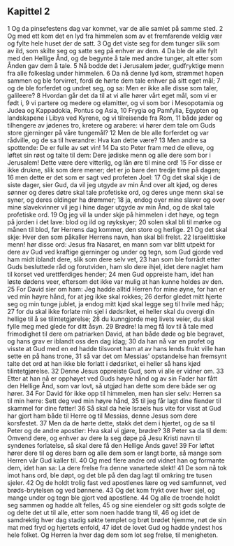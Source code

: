 ## Kapittel 2

1 Og da pinsefestens dag var kommet, var de alle samlet på samme sted.
2 Og med ett kom det en lyd fra himmelen som av et fremfarende veldig vær og fylte hele huset der de satt.
3 Og det viste seg for dem tunger slik som av ild, som skilte seg og satte seg på enhver av dem.
4 Da ble de alle fylt med den Hellige Ånd, og de begynte å tale med andre tunger, alt etter som Ånden gav dem å tale.
5 Nå bodde det i Jerusalem jøder, gudfryktige menn fra alle folkeslag under himmelen.
6 Da nå denne lyd kom, strømmet hopen sammen og ble forvirret, fordi de hørte dem tale enhver på sitt eget mål;
7 og de ble forferdet og undret seg, og sa: Men er ikke alle disse som taler, galileere?
8 Hvordan går det da til at vi alle hører vårt eget mål, som vi er født i,
9 vi partere og medere og elamitter, og vi som bor i Mesopotamia og Judea og Kappadokia, Pontus og Asia,
10 Frygia og Pamfylia, Egypten og landskapene i Libya ved Kyrene, og vi tilreisende fra Rom,
11 både jøder og tilhengere av jødenes tro, kretere og arabere: vi hører dem tale om Guds store gjerninger på våre tungemål?
12 Men de ble alle forferdet og var rådville, og de sa til hverandre: Hva kan dette være?
13 Men andre sa spottende: De er fulle av søt vin!
14 Da sto Peter fram med de elleve, og løftet sin røst og talte til dem: Dere jødiske menn og alle dere som bor i Jerusalem! Dette være dere vitterlig, og lån øre til mine ord!
15 For disse er ikke drukne, slik som dere mener; det er jo bare den tredje time på dagen;
16 men dette er det som er sagt ved profeten Joel:
17 Og det skal skje i de siste dager, sier Gud, da vil jeg utgyde av min Ånd over alt kjød, og deres sønner og deres døtre skal tale profetiske ord, og deres unge menn skal se syner, og deres oldinger ha drømmer;
18 ja, endog over mine slaver og over mine slavekvinner vil jeg i hine dager utgyde av min Ånd, og de skal tale profetiske ord.
19 Og jeg vil la under skje på himmelen i det høye, og tegn på jorden i det lave: blod og ild og røykskyer;
20 solen skal bli til mørke og månen til blod, før Herrens dag kommer, den store og herlige.
21 Og det skal skje: Hver den som påkaller Herrens navn, han skal bli frelst.
22 Israelittiske menn! hør disse ord: Jesus fra Nasaret, en mann som var blitt utpekt for dere av Gud ved kraftige gjerninger og under og tegn, som Gud gjorde ved ham midt iblandt dere, slik som dere selv vet,
23 han som ble forrådt etter Guds besluttede råd og forutviden, ham slo dere ihjel, idet dere naglet ham til korset ved urettferdiges hender;
24 men Gud oppreiste ham, idet han løste dødens veer, eftersom det ikke var mulig at han kunne holdes av den.
25 For David sier om ham: Jeg hadde alltid Herren for mine øyne, for han er ved min høyre hånd, for at jeg ikke skal rokkes;
26 derfor gledet mitt hjerte seg og min tunge jublet, ja endog mitt kjød skal legge seg til hvile med håp;
27 for du skal ikke forlate min sjel i dødsriket, ei heller skal du overgi din hellige til å se tilintetgjørelse;
28 du kunngjorde meg livets veier, du skal fylle meg med glede for ditt åsyn.
29 Brødre! la meg få lov til å tale med frimodighet til dere om patriarken David, at han både døde og ble begravet, og hans grav er iblandt oss den dag idag;
30 da han nå var en profet og visste at Gud med en ed hadde tilsvoret ham at av hans lends frukt ville han sette en på hans trone,
31 så var det om Messias' opstandelse han fremsynt talte det ord at han ikke ble forlatt i dødsriket, ei heller så hans kjød tilintetgjørelse.
32 Denne Jesus oppreiste Gud, som vi alle er vidner om.
33 Etter at han nå er opphøyet ved Guds høyre hånd og av sin Fader har fått den Hellige Ånd, som var lovt, så utgjød han dette som dere både ser og hører.
34 For David fór ikke opp til himmelen, men han sier selv: Herren sa til min herre: Sett deg ved min høyre hånd,
35 til jeg får lagt dine fiender til skammel for dine føtter!
36 Så skal da hele Israels hus vite for visst at Gud har gjort ham både til Herre og til Messias, denne Jesus som dere korsfestet.
37 Men da de hørte dette, stakk det dem i hjertet, og de sa til Peter og de andre apostler: Hva skal vi gjøre, brødre?
38 Peter sa da til dem: Omvend dere, og enhver av dere la seg døpe på Jesu Kristi navn til syndenes forlatelse, så skal dere få den Hellige Ånds gave!
39 For løftet hører dere til og deres barn og alle dem som er langt borte, så mange som Herren vår Gud kaller til.
40 Og med flere andre ord vidnet han og formante dem, idet han sa: La dere frelse fra denne vanartede slekt!
41 De som nå tok imot hans ord, ble døpt, og det ble på den dag lagt til omkring tre tusen sjeler.
42 Og de holdt trolig fast ved apostlenes lære og ved samfunnet, ved brøds-brytelsen og ved bønnene.
43 Og det kom frykt over hver sjel, og mange under og tegn ble gjort ved apostlene.
44 Og alle de troende holdt seg sammen og hadde alt felles,
45 og sine eiendeler og sitt gods solgte de og delte det ut til alle, etter som noen hadde trang til,
46 og idet de samdrektig hver dag stadig søkte templet og brøt brødet hjemme, nøt de sin mat med fryd og hjertets enfold,
47 idet de lovet Gud og hadde yndest hos hele folket. Og Herren la hver dag dem som lot seg frelse, til menigheten.
